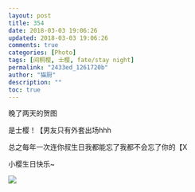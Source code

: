 ```yaml
---
layout: post
title: 354
date: 2018-03-03 19:06:26
updated: 2018-03-03 19:06:26
comments: true
categories: [Photo]
tags: [间桐樱, 士樱, fate/stay night]
permalink: "2433ed_1261720b"
author: "猫厨"
description: ""
toc: true
---
```


<p>晚了两天的贺图</p> 
<p>是士樱！【男友只有外套出场hhh</p> 
<p>总之每年一次连你叔生日我都能忘了我都不会忘了你的【X</p> 
<p>小樱生日快乐~</p>

![](/img/img_cVZNdzJtQk9JV2VWc3FsUnRaU3Yza3FTbEptWThHb245RXNKU010bWF0SG9GZFpsUWtSRkZ3PT0.jpg)